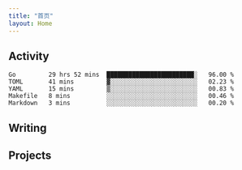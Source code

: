 ```yaml
---
title: "首页"
layout: Home
---
```


## Activity
<!--START_SECTION:waka-->
```text
Go         29 hrs 52 mins  ████████████████████████░   96.00 % 
TOML       41 mins         ▓░░░░░░░░░░░░░░░░░░░░░░░░   02.23 % 
YAML       15 mins         ▒░░░░░░░░░░░░░░░░░░░░░░░░   00.83 % 
Makefile   8 mins          ░░░░░░░░░░░░░░░░░░░░░░░░░   00.46 % 
Markdown   3 mins          ░░░░░░░░░░░░░░░░░░░░░░░░░   00.20 % 
```
<!--END_SECTION:waka-->

## Writing
<PindedPosts />

## Projects
<Projects />
